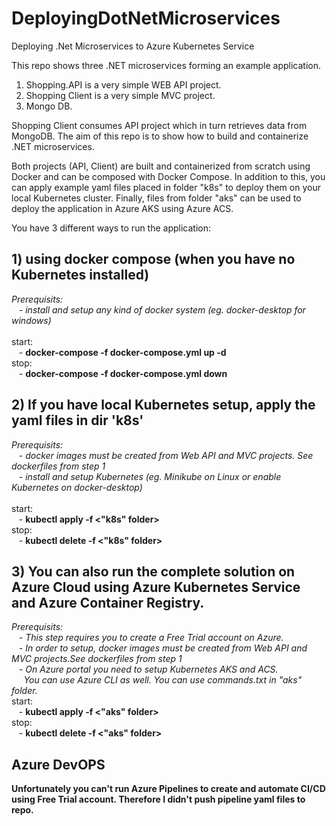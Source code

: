# DeployingDotNetMicroservices
Deploying .Net Microservices to Azure Kubernetes Service

This repo shows three .NET microservices forming an example application.
1) Shopping.API is a very simple WEB API project.
2) Shopping Client is a very simple MVC project.
3) Mongo DB.

Shopping Client consumes API project which in turn retrieves data from MongoDB.
The aim of this repo is to show how to build and containerize .NET microservices.

Both projects (API, Client) are built and containerized from scratch using Docker and can be composed with Docker Compose.
In addition to this, you can apply example yaml files placed in folder "k8s" to deploy them on your local Kubernetes cluster.
Finally, files from folder "aks" can be used to deploy the application in Azure AKS using Azure ACS.

You have 3 different ways to run the application: 

## 1) using docker compose (when you have no Kubernetes installed)
   *Prerequisits:\
      &nbsp;&nbsp;&nbsp;- install and setup any kind of docker system (eg. docker-desktop for windows)*\
   \
   start:\
      &nbsp;&nbsp;&nbsp;- **docker-compose -f docker-compose.yml up -d**\
   stop:\
      &nbsp;&nbsp;&nbsp;- **docker-compose -f docker-compose.yml down**
## 2) If you have local Kubernetes setup, apply the yaml files in dir 'k8s'
   *Prerequisits:\
      &nbsp;&nbsp;&nbsp;- docker images must be created from Web API and MVC projects. See dockerfiles from step 1\
      &nbsp;&nbsp;&nbsp;- install and setup Kubernetes (eg. Minikube on Linux or enable Kubernetes on docker-desktop)*\
   \
   start:\
      &nbsp;&nbsp;&nbsp;- **kubectl apply -f <"k8s" folder>**\
   stop:\
      &nbsp;&nbsp;&nbsp;- **kubectl delete -f <"k8s" folder>** 
 
## 3) You can also run the complete solution on Azure Cloud using Azure Kubernetes Service and Azure Container Registry.
   *Prerequisits:\
      &nbsp;&nbsp;&nbsp;- This step requires you to create a Free Trial account on Azure.\
      &nbsp;&nbsp;&nbsp;- In order to setup, docker images must be created from Web API and MVC projects.See dockerfiles from step 1\
      &nbsp;&nbsp;&nbsp;- On Azure portal you need to setup Kubernetes AKS and ACS.\
      &nbsp;&nbsp;&nbsp;&nbsp;&nbsp;You can use Azure CLI as well. You can use commands.txt in "aks" folder.*\
    start:\
      &nbsp;&nbsp;&nbsp;- **kubectl apply -f <"aks" folder>**\
    stop:\
      &nbsp;&nbsp;&nbsp;- **kubectl delete -f <"aks" folder>**
      
## Azure DevOPS
**Unfortunately you can't run Azure Pipelines to create and automate CI/CD using Free Trial account. Therefore I didn't push pipeline yaml files to repo.**



